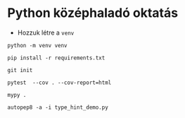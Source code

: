 # Python középhaladó oktatás

* Hozzuk létre a `venv`

```shell
python -m venv venv
```

```shell
pip install -r requirements.txt
```

```shell
git init
```

```shell
pytest  --cov . --cov-report=html
```

```shell
mypy .
```

```shell
autopep8 -a -i type_hint_demo.py
```